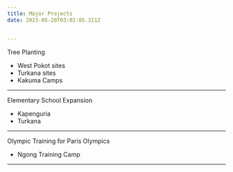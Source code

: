 ```yaml
---
title: Major Projects
date: 2023-05-20T03:02:05.311Z


---
```

Tree Planting

- West Pokot sites
- Turkana sites
- Kakuma Camps


---

Elementary School Expansion
- Kapenguria
- Turkana

---

Olympic Training for Paris Olympics
- Ngong Training Camp

---